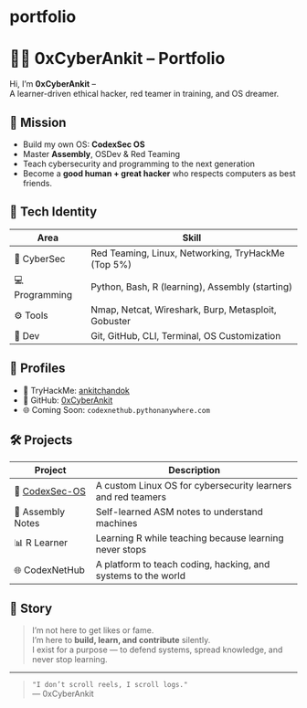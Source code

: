 # portfolio
# 👨‍💻 0xCyberAnkit – Portfolio

Hi, I’m **0xCyberAnkit** –  
A learner-driven ethical hacker, red teamer in training, and OS dreamer.

## 🚀 Mission

- Build my own OS: **CodexSec OS**
- Master **Assembly**, OSDev & Red Teaming
- Teach cybersecurity and programming to the next generation
- Become a **good human + great hacker** who respects computers as best friends.

## 🧠 Tech Identity

| Area | Skill |
|------|-------|
| 🔐 CyberSec | Red Teaming, Linux, Networking, TryHackMe (Top 5%) |
| 💻 Programming | Python, Bash, R (learning), Assembly (starting) |
| ⚙️ Tools | Nmap, Netcat, Wireshark, Burp, Metasploit, Gobuster |
| 🧰 Dev | Git, GitHub, CLI, Terminal, OS Customization |

## 🔗 Profiles

- 🔐 TryHackMe: [ankitchandok](https://tryhackme.com/p/ankitchandok)
- 🐙 GitHub: [0xCyberAnkit](https://github.com/0xCyberAnkit)
- 🌐 Coming Soon: `codexnethub.pythonanywhere.com`

## 🛠️ Projects

| Project | Description |
|---------|-------------|
| 🔧 [CodexSec-OS](https://github.com/0xCyberAnkit/CodexSec-OS) | A custom Linux OS for cybersecurity learners and red teamers |
| 🧠 Assembly Notes | Self-learned ASM notes to understand machines |
| 📊 R Learner | Learning R while teaching because learning never stops |
| 🌐 CodexNetHub | A platform to teach coding, hacking, and systems to the world |

## 🧵 Story

> I’m not here to get likes or fame.  
> I’m here to **build, learn, and contribute** silently.  
> I exist for a purpose — to defend systems, spread knowledge, and never stop learning.

---

> `"I don’t scroll reels, I scroll logs."`  
> — 0xCyberAnkit
